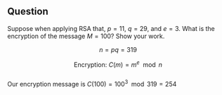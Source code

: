 ## Question

Suppose when applying RSA that, $p = 11$, $q = 29$, and $e = 3$. What is the encryption of the message $M = 100$? Show your work.

$$n=pq=319$$

$$\text{Encryption: }C(m) = m^e \mod n$$  
Our encryption message is $C(100) = 100 ^ {3} \mod 319 = 254$
